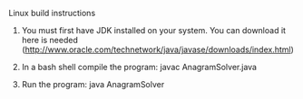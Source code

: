 Linux build instructions

1. You must first have JDK installed on your system. You can download it here is needed (http://www.oracle.com/technetwork/java/javase/downloads/index.html)

2. In a bash shell compile the program:
	javac AnagramSolver.java

3. Run the program:
	java AnagramSolver